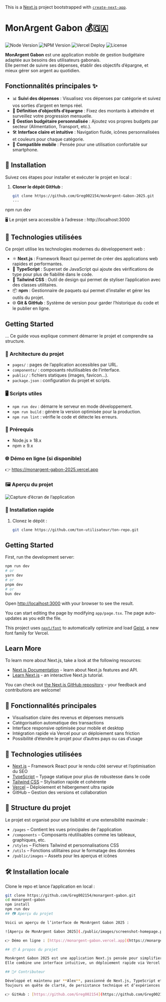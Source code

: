 This is a [Next.js](https://nextjs.org) project bootstrapped with [`create-next-app`](https://nextjs.org/docs/app/api-reference/cli/create-next-app).
# MonArgent Gabon 💰🇬🇦
![Node Version](https://img.shields.io/badge/node-18.x-green)
![NPM Version](https://img.shields.io/badge/npm-9.x-blue)
![Vercel Deploy](https://vercelbadge.vercel.app/api/Greg002154/monArgent-Gabon-2025)
![License](https://img.shields.io/badge/license-MIT-yellow.svg)

**MonArgent Gabon** est une application mobile de gestion budgétaire adaptée aux besoins des utilisateurs gabonais.  
Elle permet de suivre ses dépenses, établir des objectifs d’épargne, et mieux gérer son argent au quotidien.
## Fonctionnalités principales ✨

- 📊 **Suivi des dépenses** : Visualisez vos dépenses par catégorie et suivez vos sorties d’argent en temps réel.
- 🎯 **Définition d’objectifs d’épargne** : Fixez des montants à atteindre et surveillez votre progression mensuelle.
- 💼 **Gestion budgétaire personnalisée** : Ajoutez vos propres budgets par secteur (Alimentation, Transport, etc.).
- 🛠️ **Interface claire et intuitive** : Navigation fluide, icônes personnalisées et couleurs pour chaque catégorie.
- 📱 **Compatible mobile** : Pensée pour une utilisation confortable sur smartphone.
## 🚀 Installation

Suivez ces étapes pour installer et exécuter le projet en local :

1. **Cloner le dépôt GitHub** :
   ```bash
   git clone https://github.com/Greg002154/monArgent-Gabon-2025.git
   ...
npm run dev

🖥️ Le projet sera accessible à l’adresse : http://localhost:3000

## 🧪 Technologies utilisées

Ce projet utilise les technologies modernes du développement web :

- ⚛️ **Next.js** : Framework React qui permet de créer des applications web rapides et performantes.
- 🧩 **TypeScript** : Superset de JavaScript qui ajoute des vérifications de type pour plus de fiabilité dans le code.
- 🎨 **Tailwind CSS** : Outil de design qui permet de styliser l’application avec des classes utilitaires.
- 📦 **npm** : Gestionnaire de paquets qui permet d’installer et gérer les outils du projet.
- 🌐 **Git & GitHub** : Système de version pour garder l’historique du code et le publier en ligne.

## Getting Started
...
Ce guide vous explique comment démarrer le projet et comprendre sa structure.

### 📁 Architecture du projet

- `pages/` : pages de l’application accessibles par URL.
- `components/` : composants réutilisables de l’interface.
- `public/` : fichiers statiques (images, favicon…).
- `package.json` : configuration du projet et scripts.

### 🖥️ Scripts utiles

- `npm run dev` : démarre le serveur en mode développement.
- `npm run build` : génère la version optimisée pour la production.
- `npm run lint` : vérifie le code et détecte les erreurs.

### 🔧 Prérequis

- Node.js ≥ 18.x
- npm ≥ 9.x

### 🌐 Démo en ligne (si disponible)
👉 https://monargent-gabon-2025.vercel.app

### 🖼️ Aperçu du projet
![Capture d’écran de l’application](./public/screenshot.png)
### 🚀 Installation rapide

1. Clonez le dépôt :
   ```bash
   git clone https://github.com/ton-utilisateur/ton-repo.git
## Getting Started

First, run the development server:

```bash
npm run dev
# or
yarn dev
# or
pnpm dev
# or
bun dev
```

Open [http://localhost:3000](http://localhost:3000) with your browser to see the result.

You can start editing the page by modifying `app/page.tsx`. The page auto-updates as you edit the file.

This project uses [`next/font`](https://nextjs.org/docs/app/building-your-application/optimizing/fonts) to automatically optimize and load [Geist](https://vercel.com/font), a new font family for Vercel.

## Learn More

To learn more about Next.js, take a look at the following resources:

- [Next.js Documentation](https://nextjs.org/docs) - learn about Next.js features and API.
- [Learn Next.js](https://nextjs.org/learn) - an interactive Next.js tutorial.

You can check out [the Next.js GitHub repository](https://github.com/vercel/next.js) - your feedback and contributions are welcome!
## 🚀 Fonctionnalités principales

- Visualisation claire des revenus et dépenses mensuels
- Catégorisation automatique des transactions
- Interface responsive optimisée pour mobile et desktop
- Intégration rapide via Vercel pour un déploiement sans friction
- Possibilité d’étendre le projet pour d’autres pays ou cas d’usage

## 🧠 Technologies utilisées

- [Next.js](https://nextjs.org/) – Framework React pour le rendu côté serveur et l’optimisation du SEO
- [TypeScript](https://www.typescriptlang.org/) – Typage statique pour plus de robustesse dans le code
- [Tailwind CSS](https://tailwindcss.com/) – Stylisation rapide et cohérente
- [Vercel](https://vercel.com/) – Déploiement et hébergement ultra rapide
- GitHub – Gestion des versions et collaboration
## 📑 Structure du projet

Le projet est organisé pour une lisibilité et une extensibilité maximale :

- `/pages` – Contient les vues principales de l'application
- `/components` – Composants réutilisables comme les tableaux, graphiques, etc.
- `/styles` – Fichiers Tailwind et personnalisations CSS
- `/utils` – Fonctions utilitaires pour le formatage des données
- `/public/images` – Assets pour les aperçus et icônes

## 🛠️ Installation locale

Clone le repo et lance l’application en local :

```bash
git clone https://github.com/Greg002154/monargent-gabon.git
cd monargent-gabon
npm install
npm run dev
## 📷 Aperçu du projet

Voici un aperçu de l’interface de MonArgent Gabon 2025 :

![Aperçu de MonArgent Gabon 2025](./public/images/screenshot-homepage.png)

👉 Démo en ligne : [https://monargent-gabon.vercel.app](https://monargent-gabon.vercel.app)

## 📦 À propos du projet

MonArgent Gabon 2025 est une application Next.js pensée pour simplifier la visualisation des dépenses et revenus au Gabon.  
Elle combine une interface intuitive, un déploiement rapide via Vercel et une architecture claire pour les développeurs curieux de la réutiliser ou contribuer.

## 🙋‍♂️ Contributeur

Développé et maintenu par **Alex**, passionné de Next.js, TypeScript et structuration de projets.  
Toujours en quête de clarté, de persistance technique et d’expériences bien documentées.

👉 GitHub : [https://github.com/Greg002154](https://github.com/Greg002154)